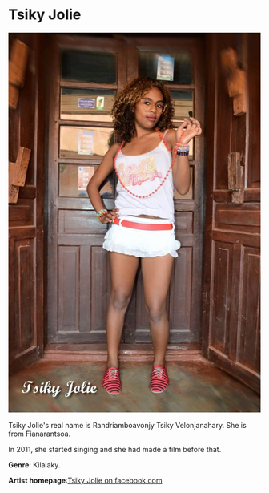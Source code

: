 # Tsiky Jolie

![tsiky-jolie](tsiky-jolie.jpg)

Tsiky Jolie's real name is Randriamboavonjy Tsiky Velonjanahary. She is from Fianarantsoa.

In 2011, she started singing and she had made a film before that.

**Genre**: Kilalaky.

**Artist homepage**:[Tsiky Jolie on facebook.com](
https://web.facebook.com/Tsiky-Jolie-Kilalaky-1660062017571143/?__xts__[0]=68.ARCc4iZr4L5qn0yreqayqhYc7RjKe8stABWOrm-DCDpAoMzOus3JpaMTPi6vNWQCvGLr_pgK2CVWSwj0kdxrodbD1v_pEcF2PjLGTb0g9T4mNAkfDH8afgDIvLZ66T0qYgXN9ws7kPo7akxMNDMIzp0nLbsGg-sTFhgzaSsmsvxHDGFDT17zuFGnn66WkRNg2tgazZ9uiYqGlaISgcn-y7QBwnVcSFLM4I14YGDn6w8vZKDpXHxf8HFgShVxR63NklyVR4YQ0D4IOygizErARrU2_5_uhXTUk9_bMYUoI3qO-PqpD62JMH3MdWdH1ELoIdzI94xR4APjlfl1KtoimXHu
)

